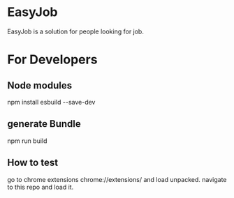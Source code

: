 # EasyJob
EasyJob is a solution for people looking for job.

# For Developers

## Node modules
npm install esbuild --save-dev

## generate Bundle
npm run build

## How to test
go to chrome extensions chrome://extensions/ and load unpacked.
navigate to this repo and load it.